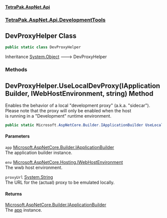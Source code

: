 #### [TetraPak.AspNet.Api](index.md 'index')
### [TetraPak.AspNet.Api.DevelopmentTools](TetraPak_AspNet_Api_DevelopmentTools.md 'TetraPak.AspNet.Api.DevelopmentTools')
## DevProxyHelper Class
```csharp
public static class DevProxyHelper
```

Inheritance [System.Object](https://docs.microsoft.com/en-us/dotnet/api/System.Object 'System.Object') &#129106; DevProxyHelper  
### Methods
<a name='TetraPak_AspNet_Api_DevelopmentTools_DevProxyHelper_UseLocalDevProxy(Microsoft_AspNetCore_Builder_IApplicationBuilder_Microsoft_AspNetCore_Hosting_IWebHostEnvironment_string)'></a>
## DevProxyHelper.UseLocalDevProxy(IApplicationBuilder, IWebHostEnvironment, string) Method
Enables the behavior of a local "development proxy" (a.k.a. "sidecar").  
Please note that the proxy will only be enabled when the host  
is running in a "Development" runtime environment.   
```csharp
public static Microsoft.AspNetCore.Builder.IApplicationBuilder UseLocalDevProxy(this Microsoft.AspNetCore.Builder.IApplicationBuilder app, Microsoft.AspNetCore.Hosting.IWebHostEnvironment env, string proxyUrl);
```
#### Parameters
<a name='TetraPak_AspNet_Api_DevelopmentTools_DevProxyHelper_UseLocalDevProxy(Microsoft_AspNetCore_Builder_IApplicationBuilder_Microsoft_AspNetCore_Hosting_IWebHostEnvironment_string)_app'></a>
`app` [Microsoft.AspNetCore.Builder.IApplicationBuilder](https://docs.microsoft.com/en-us/dotnet/api/Microsoft.AspNetCore.Builder.IApplicationBuilder 'Microsoft.AspNetCore.Builder.IApplicationBuilder')  
The application builder instance.  
  
<a name='TetraPak_AspNet_Api_DevelopmentTools_DevProxyHelper_UseLocalDevProxy(Microsoft_AspNetCore_Builder_IApplicationBuilder_Microsoft_AspNetCore_Hosting_IWebHostEnvironment_string)_env'></a>
`env` [Microsoft.AspNetCore.Hosting.IWebHostEnvironment](https://docs.microsoft.com/en-us/dotnet/api/Microsoft.AspNetCore.Hosting.IWebHostEnvironment 'Microsoft.AspNetCore.Hosting.IWebHostEnvironment')  
The wwb host environment.  
  
<a name='TetraPak_AspNet_Api_DevelopmentTools_DevProxyHelper_UseLocalDevProxy(Microsoft_AspNetCore_Builder_IApplicationBuilder_Microsoft_AspNetCore_Hosting_IWebHostEnvironment_string)_proxyUrl'></a>
`proxyUrl` [System.String](https://docs.microsoft.com/en-us/dotnet/api/System.String 'System.String')  
The URL for the (actual) proxy to be emulated locally.  
  
#### Returns
[Microsoft.AspNetCore.Builder.IApplicationBuilder](https://docs.microsoft.com/en-us/dotnet/api/Microsoft.AspNetCore.Builder.IApplicationBuilder 'Microsoft.AspNetCore.Builder.IApplicationBuilder')  
The [app](TetraPak_AspNet_Api_DevelopmentTools_DevProxyHelper.md#TetraPak_AspNet_Api_DevelopmentTools_DevProxyHelper_UseLocalDevProxy(Microsoft_AspNetCore_Builder_IApplicationBuilder_Microsoft_AspNetCore_Hosting_IWebHostEnvironment_string)_app 'TetraPak.AspNet.Api.DevelopmentTools.DevProxyHelper.UseLocalDevProxy(Microsoft.AspNetCore.Builder.IApplicationBuilder, Microsoft.AspNetCore.Hosting.IWebHostEnvironment, string).app') instance.  
  
